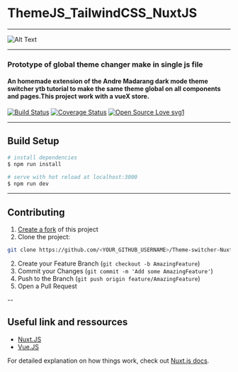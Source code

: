 # ThemeJS_TailwindCSS_NuxtJS

---
![Alt Text](https://i.imgur.com/KFmqQZG.gif)

---
### Prototype of global theme changer make in single js file
#### An homemade extension of the Andre Madarang dark mode theme switcher ytb tutorial to make the same theme global on all components and pages.This project work with a vueX store.




[![Build Status](http://img.shields.io/travis/badges/badgerbadgerbadger.svg?style=flat-square)](https://travis-ci.org/badges/badgerbadgerbadger) [![Coverage Status](http://img.shields.io/coveralls/badges/badgerbadgerbadger.svg?style=flat-square)](https://coveralls.io/r/badges/badgerbadgerbadger)
[![Open Source Love svg1](https://badges.frapsoft.com/os/v1/open-source.svg?v=103)](https://github.com/ellerbrock/open-source-badges/)



---
## Build Setup

```bash
# install dependencies
$ npm run install

# serve with hot reload at localhost:3000
$ npm run dev
```


---
## Contributing

1. [Create a fork](https://help.github.com/en/articles/fork-a-repo) of this project
2. Clone the project:
```bash
git clone https://github.com/<YOUR_GITHUB_USERNAME>/Theme-switcher-Nuxt-TailwindCSS
```
2. Create your Feature Branch (`git checkout -b AmazingFeature`)
3. Commit your Changes (`git commit -m 'Add some AmazingFeature'`)
4. Push to the Branch (`git push origin feature/AmazingFeature`)
5. Open a Pull Request

--
## Useful link and ressources
* [Nuxt.JS](https://nuxtjs.org/guide/installation/)
* [Vue.JS](vuejs.org)


For detailed explanation on how things work, check out [Nuxt.js docs](https://nuxtjs.org).
